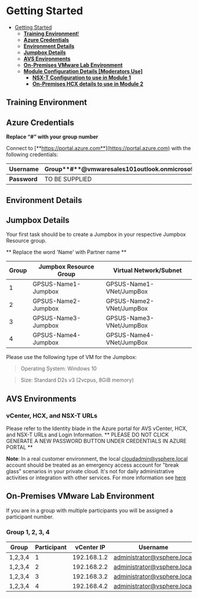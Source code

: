 # Getting Started
- [Getting Started](#getting-started)
  - [**Training Environment**!](#training-environment)
  - [**Azure Credentials**](#azure-credentials)
  - [**Environment Details**](#environment-details)
  - [**Jumpbox Details**](#jumpbox-details)
  - [**AVS Environments**](#avs-environments)
  - [**On-Premises VMware Lab Environment**](#on-premises-vmware-lab-environment)
  - [**Module Configuration Details [Moderators Use]**](#module-configuration-details-moderators-use)
    - [**NSX-T Configuration to use in Module 1**](#nsx-t-configuration-to-use-in-module-1)
    - [**On-Premises HCX details to use in Module 2**](#on-premises-hcx-details-to-use-in-module-2)

## **Training Environment**

## **Azure Credentials**

**Replace “\#” with your group number**

Connect to [**https://portal.azure.com**](https://portal.azure.com) with the
following credentials:

| **Username** | Group**\#**@vmwaresales101outlook.onmicrosoft.com |
|--------------|---------------------------------------------------|
| **Password** | TO BE SUPPLIED                                 |



## **Environment Details**

## **Jumpbox Details**

Your first task should be to create a Jumpbox in your respective Jumpbox Resource group.

** Replace the word 'Name' with Partner name **

| **Group**   | **Jumpbox Resource Group**   | **Virtual Network/Subnet**   |
|------------|------------------------------|------------------------------|
| 1 | GPSUS-Name1-Jumpbox | GPSUS-Name1-VNet/JumpBox |
| 2 | GPSUS-Name2-Jumpbox | GPSUS-Name2-VNet/JumpBox |
| 3 | GPSUS-Name3-Jumpbox | GPSUS-Name3-VNet/JumpBox |
| 4 | GPSUS-Name4-Jumpbox | GPSUS-Name4-VNet/JumpBox |

Please use the following type of VM for the Jumpbox:

> Operating System: Windows 10

> Size: Standard D2s v3 (2vcpus, 8GiB memory)


## **AVS Environments**

### **vCenter, HCX, and NSX-T URLs**

Please refer to the Identity blade in the Azure portal for AVS vCenter, HCX, and NSX-T URLs and Login Information.
** PLEASE DO NOT CLICK GENERATE A NEW PASSWORD BUTTON UNDER CREDENTIALS IN AZURE PORTAL **

**Note**: In a real customer environment, the local
[cloudadmin@vsphere.local](mailto:cloudadmin@vsphere.local) account should be
treated as an emergency access account for "break glass" scenarios in your
private cloud. It's not for daily administrative activities or integration with
other services. For more information see
[here](https://docs.microsoft.com/en-us/azure/azure-vmware/concepts-identity)

## **On-Premises VMware Lab Environment**

If you are in a group with multiple participants you will be assigned a participant number.

### **Group 1, 2, 3, 4**

| **Group**   | **Participant** | **vCenter IP**     | **Username**                | **Password** | **Web workload IP** | **App Workload IP** |
|-------------|-----------------|--------------------|-----------------------------|--------------|---------------------|---------------------|
| 1,2,3,4 | 1 | 192.168.1.2 |administrator@vsphere.local | 0hDG3VqFyTd! | 192.168.101.1/25 | 192.168.101.129/25 |
| 1,2,3,4 | 2 | 192.168.2.2 |administrator@vsphere.local | 0hDG3VqFyTd! | 192.168.102.1/25 | 192.168.102.129/25 |
| 1,2,3,4 | 3 | 192.168.3.2 |administrator@vsphere.local | 0hDG3VqFyTd! | 192.168.103.1/25 | 192.168.103.129/25 |
| 1,2,3,4 | 4 | 192.168.4.2 |administrator@vsphere.local | 0hDG3VqFyTd! | 192.168.104.1/25 | 192.168.104.129/25 |
